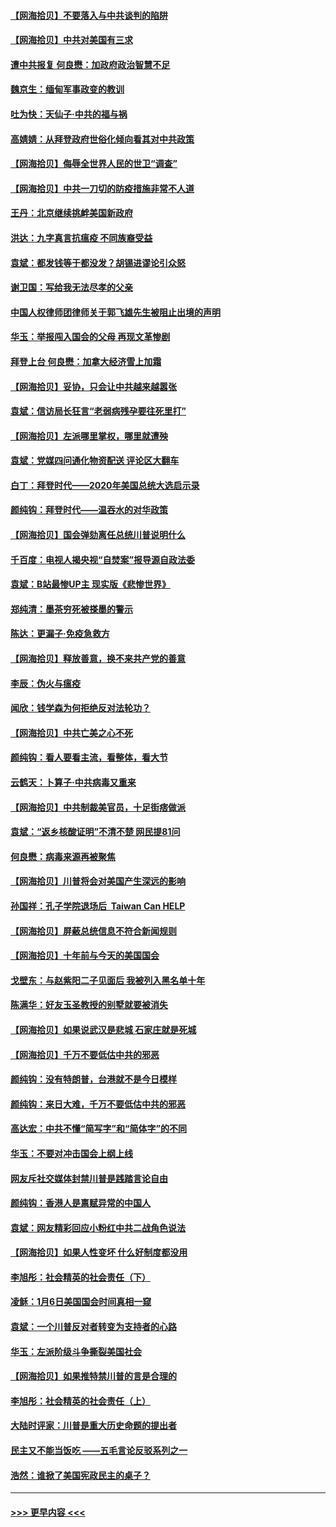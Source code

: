 #### [【网海拾贝】不要落入与中共谈判的陷阱](../pages/nsc993/n12735229.md?t=02061701) 
#### [【网海拾贝】中共对美国有三求](../pages/nsc993/n12735197.md?t=02061701) 
#### [遭中共报复 何良懋：加政府政治智慧不足](../pages/nsc993/n12734323.md?t=02061701) 
#### [魏京生：缅甸军事政变的教训](../pages/nsc993/n12732470.md?t=02061701) 
#### [吐为快：天仙子·中共的福与祸](../pages/nsc993/n12732165.md?t=02061701) 
#### [高婧婧：从拜登政府世俗化倾向看其对中共政策](../pages/nsc993/n12730028.md?t=02061701) 
#### [【网海拾贝】侮辱全世界人民的世卫“调查”](../pages/nsc993/n12727884.md?t=02061701) 
#### [【网海拾贝】中共一刀切的防疫措施非常不人道](../pages/nsc993/n12724879.md?t=02061701) 
#### [王丹：北京继续挑衅美国新政府](../pages/nsc993/n12722456.md?t=02061701) 
#### [洪达：九字真言抗瘟疫 不同族裔受益](../pages/nsc993/n12722448.md?t=02061701) 
#### [袁斌：都发钱等于都没发？胡锡进谬论引众怒](../pages/nsc993/n12722393.md?t=02061701) 
#### [谢卫国：写给我无法尽孝的父亲](../pages/nsc993/n12720325.md?t=02061701) 
#### [中国人权律师团律师关于郭飞雄先生被阻止出境的声明](../pages/nsc993/n12720203.md?t=02061701) 
#### [华玉：举报闯入国会的父母 再现文革惨剧](../pages/nsc993/n12719070.md?t=02061701) 
#### [拜登上台 何良懋：加拿大经济雪上加霜](../pages/nsc993/n12718943.md?t=02061701) 
#### [【网海拾贝】妥协，只会让中共越来越嚣张](../pages/nsc993/n12717392.md?t=02061701) 
#### [袁斌：信访局长狂言“老弱病残孕要往死里打”](../pages/nsc993/n12717343.md?t=02061701) 
#### [【网海拾贝】左派哪里掌权，哪里就遭殃](../pages/nsc993/n12715009.md?t=02061701) 
#### [袁斌：党媒四问通化物资配送 评论区大翻车](../pages/nsc993/n12714950.md?t=02061701) 
#### [白丁：拜登时代——2020年美国总统大选启示录](../pages/nsc993/n12714920.md?t=02061701) 
#### [颜纯钩：拜登时代——温吞水的对华政策](../pages/nsc993/n12713245.md?t=02061701) 
#### [【网海拾贝】国会弹劾离任总统川普说明什么](../pages/nsc993/n12712816.md?t=02061701) 
#### [千百度：电视人揭央视“自焚案”报导源自政法委](../pages/nsc993/n12709760.md?t=02061701) 
#### [袁斌：B站最惨UP主 现实版《悲惨世界》](../pages/nsc993/n12709686.md?t=02061701) 
#### [郑纯清：墨茶穷死被搽墨的警示](../pages/nsc993/n12709262.md?t=02061701) 
#### [陈达：更漏子·免疫急救方](../pages/nsc993/n12709244.md?t=02061701) 
#### [【网海拾贝】释放善意，换不来共产党的善意](../pages/nsc993/n12708361.md?t=02061701) 
#### [李辰：伪火与瘟疫](../pages/nsc993/n12707981.md?t=02061701) 
#### [闻欣：钱学森为何拒绝反对法轮功？](../pages/nsc993/n12707407.md?t=02061701) 
#### [【网海拾贝】中共亡美之心不死](../pages/nsc993/n12707621.md?t=02061701) 
#### [颜纯钩：看人要看主流，看整体，看大节](../pages/nsc993/n12707536.md?t=02061701) 
#### [云鹤天：卜算子‧中共病毒又重来](../pages/nsc993/n12707408.md?t=02061701) 
#### [【网海拾贝】中共制裁美官员，十足街痞做派](../pages/nsc993/n12705115.md?t=02061701) 
#### [袁斌：“返乡核酸证明”不清不楚 网民提81问](../pages/nsc993/n12704982.md?t=02061701) 
#### [何良懋：病毒来源再被聚焦](../pages/nsc993/n12704944.md?t=02061701) 
#### [【网海拾贝】川普将会对美国产生深远的影响](../pages/nsc993/n12703045.md?t=02061701) 
#### [孙国祥：孔子学院退场后  Taiwan Can HELP](../pages/nsc993/n12702430.md?t=02061701) 
#### [【网海拾贝】屏蔽总统信息不符合新闻规则](../pages/nsc993/n12699998.md?t=02061701) 
#### [【网海拾贝】十年前与今天的美国国会](../pages/nsc993/n12696993.md?t=02061701) 
#### [戈壁东：与赵紫阳二子见面后 我被列入黑名单十年](../pages/nsc993/n12696215.md?t=02061701) 
#### [陈满华：好友玉圣教授的别墅就要被消失](../pages/nsc993/n12695411.md?t=02061701) 
#### [【网海拾贝】如果说武汉是悲城 石家庄就是死城](../pages/nsc993/n12694589.md?t=02061701) 
#### [【网海拾贝】千万不要低估中共的邪恶](../pages/nsc993/n12692771.md?t=02061701) 
#### [颜纯钩：没有特朗普，台港就不是今日模样](../pages/nsc993/n12692678.md?t=02061701) 
#### [颜纯钩：来日大难，千万不要低估中共的邪恶](../pages/nsc993/n12692080.md?t=02061701) 
#### [高达宏：中共不懂“简写字”和“简体字”的不同](../pages/nsc993/n12692068.md?t=02061701) 
#### [华玉：不要对冲击国会上纲上线](../pages/nsc993/n12689948.md?t=02061701) 
#### [网友斥社交媒体封禁川普是践踏言论自由](../pages/nsc993/n12687482.md?t=02061701) 
#### [颜纯钩：香港人是禀赋异常的中国人](../pages/nsc993/n12685142.md?t=02061701) 
#### [袁斌：网友精彩回应小粉红中共二战角色说法](../pages/nsc993/n12684994.md?t=02061701) 
#### [【网海拾贝】如果人性变坏 什么好制度都没用](../pages/nsc993/n12683000.md?t=02061701) 
#### [李旭彤：社会精英的社会责任（下）](../pages/nsc993/n12680604.md?t=02061701) 
#### [凌稣：1月6日美国国会时间真相一窥](../pages/nsc993/n12682780.md?t=02061701) 
#### [袁斌：一个川普反对者转变为支持者的心路](../pages/nsc993/n12682700.md?t=02061701) 
#### [华玉：左派阶级斗争撕裂美国社会](../pages/nsc993/n12681226.md?t=02061701) 
#### [【网海拾贝】如果推特禁川普的言是合理的](../pages/nsc993/n12681232.md?t=02061701) 
#### [李旭彤：社会精英的社会责任（上）](../pages/nsc993/n12680501.md?t=02061701) 
#### [大陆时评家：川普是重大历史命题的提出者](../pages/nsc993/n12679904.md?t=02061701) 
#### [民主又不能当饭吃 ——五毛言论反驳系列之一](../pages/nsc993/n12679877.md?t=02061701) 
#### [浩然：谁掀了美国宪政民主的桌子？](../pages/nsc993/n12679850.md?t=02061701) 

----
#### [ >>> 更早内容 <<< ](../indexes/nsc993-earlier.md)
